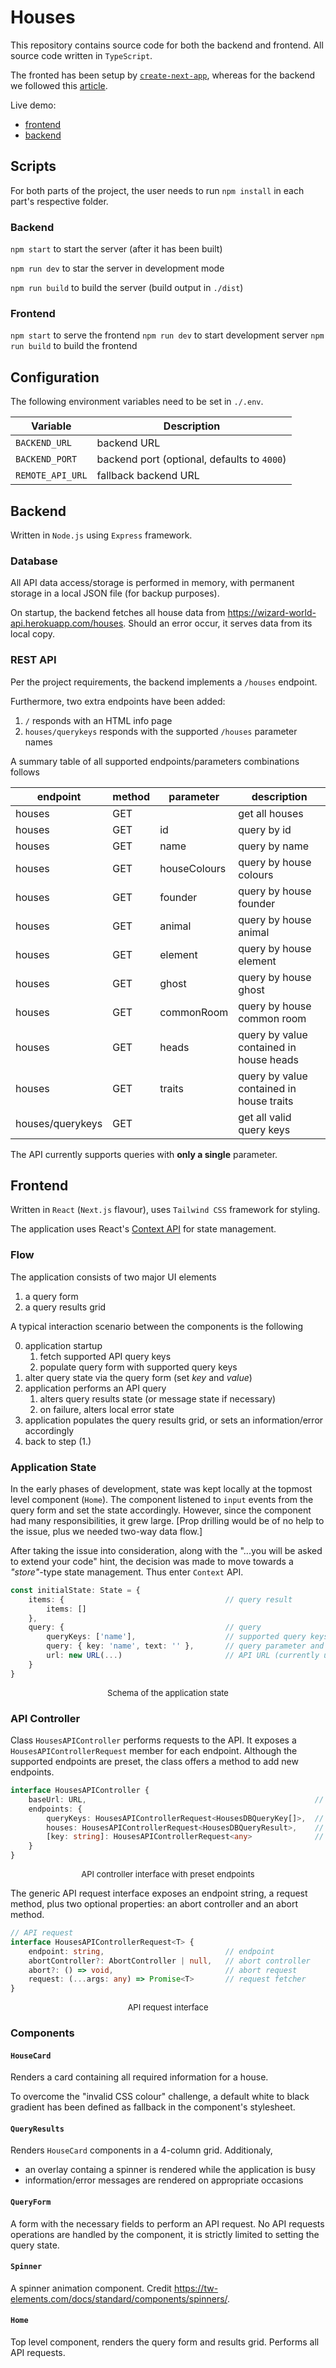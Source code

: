 # Houses

This repository contains source code for both the backend and frontend.
All source code written in `TypeScript`.

The fronted has been setup by [`create-next-app`](https://www.npmjs.com/package/create-next-app), whereas for the backend we followed this [article](https://blog.logrocket.com/how-to-set-up-node-typescript-express/).

Live demo:
- [frontend](https://houses-e1mf.onrender.com)
- [backend](https://houses-backend.onrender.com)

## Scripts
For both parts of the project, the user needs to run `npm install` in each part's respective folder.

### Backend
`npm start` to start the server (after it has been built)

`npm run dev` to star the server in development mode

`npm run build` to build the server (build output in `./dist`)

### Frontend
`npm start` to serve the frontend
`npm run dev` to start development server
`npm run build` to build the frontend

## Configuration
The following environment variables need to be set in `./.env`.

| Variable   | Description |
|----------|------|
|`BACKEND_URL`|backend URL|
|`BACKEND_PORT`|backend port (optional, defaults to `4000`)|
|`REMOTE_API_URL`|fallback backend URL|

## Backend
Written in `Node.js` using `Express` framework.

### Database
All API data access/storage is performed in memory, with permanent storage in a local JSON file (for backup purposes).

On startup, the backend fetches all house data from https://wizard-world-api.herokuapp.com/houses. Should an error occur, it serves data from its local copy.

### REST API
Per the project requirements, the backend implements a `/houses` endpoint.

Furthermore, two extra endpoints have been added:
1. `/` responds with an HTML info page
2. `houses/querykeys` responds with the supported `/houses` parameter names

A summary table of all supported endpoints/parameters combinations follows

|endpoint|method|parameter|description|
|-|-|-|-|
|houses|GET||get all houses|
|houses|GET|id|query by id|
|houses|GET|name|query by name|
|houses|GET|houseColours|query by house colours|
|houses|GET|founder|query by house founder|
|houses|GET|animal|query by house animal|
|houses|GET|element|query by house element|
|houses|GET|ghost|query by house ghost|
|houses|GET|commonRoom|query by house common room|
|houses|GET|heads|query by value contained in house heads|
|houses|GET|traits|query by value contained in house traits|
|houses/querykeys|GET||get all valid query keys|

The API currently supports queries with **only a single** parameter.

## Frontend
Written in `React` (`Next.js` flavour), uses `Tailwind CSS` framework for styling.

The application uses React's [Context API](https://react.dev/reference/react/useContext) for state management.

### Flow
The application consists of two major UI elements
1. a query form
2. a query results grid

A typical interaction scenario between the components is the following

0. application startup
   1. fetch supported API query keys
   2. populate query form with supported query keys
1. alter query state via the query form (set *key* and *value*)
2. application performs an API query
   1. alters query results state (or message state if necessary)
   2. on failure, alters local error state
3. application populates the query results grid, or sets an information/error accordingly
4. back to step (1.)

### Application State
In the early phases of development, state was kept locally at the topmost level component (`Home`). The component listened to `input` events from the query form and set the state accordingly. However, since the component had many responsibilities, it grew large. [Prop drilling would be of no help to the issue, plus we needed two-way data flow.]

After taking the issue into consideration, along with the "...you will be asked to extend your code" hint, the decision was made to move towards a *"store"*-type state management. Thus enter `Context` API.


```typescript
const initialState: State = {
	items: {                                    // query result
		items: []
	},
	query: {                                    // query 
		queryKeys: ['name'],                    // supported query keys
		query: { key: 'name', text: '' },       // query parameter and value
		url: new URL(...)                       // API URL (currently unused)
	}
}
```
<center><font size="2">Schema of the application state</font></center>

### API Controller
Class `HousesAPIController` performs requests to the API. It exposes a `HousesAPIControllerRequest` member for each endpoint. Although the supported endpoints are preset, the class offers a method to add new endpoints.

```typescript
interface HousesAPIController {
    baseUrl: URL,                                                   // API base URL
    endpoints: {
        queryKeys: HousesAPIControllerRequest<HousesDBQueryKey[]>,  // /houses/querykeys endpoint
        houses: HousesAPIControllerRequest<HousesDBQueryResult>,    // /houses endpoint
        [key: string]: HousesAPIControllerRequest<any>              // further endpoints to be added
    }
}
```
<center><font size="2">API controller interface with preset endpoints</font></center>

The generic API request interface exposes an endpoint string, a request method, plus two optional properties: an abort controller and an abort method.

```typescript
// API request
interface HousesAPIControllerRequest<T> {
	endpoint: string,                           // endpoint
    abortController?: AbortController | null,   // abort controller
    abort?: () => void,                         // abort request
    request: (...args: any) => Promise<T>       // request fetcher
}
```
<center><font size="2">API request interface</font></center>

### Components
#### `HouseCard`
Renders a card containing all required information for a house.

To overcome the "invalid CSS colour" challenge, a default white to black gradient has been defined as fallback in the component's stylesheet.

#### `QueryResults`
Renders `HouseCard` components in a 4-column grid. Additionaly,
- an overlay containg a spinner is rendered while the application is busy
- information/error messages are rendered on appropriate occasions

#### `QueryForm`
A form with the necessary fields to perform an API request. No API requests operations are handled by the component, it is strictly limited to setting the query state.

#### `Spinner`
A spinner animation component. Credit https://tw-elements.com/docs/standard/components/spinners/.

#### `Home`
Top level component, renders the query form and results grid. Performs all API requests.